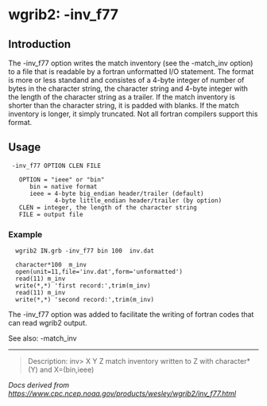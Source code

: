 # wgrib2: -inv_f77

## Introduction

The -inv_f77 option writes the match inventory
(see the -match_inv option) to a file
that is readable by a fortran unformatted I/O statement. The
format is more or less standand and consistes of a 4-byte integer
of number of bytes in the character string,
the character string and 4-byte integer with the length of the
character string as a trailer. If the match inventory is shorter
than the character string, it is padded with blanks. If the
match inventory is longer, it simply truncated. Not all fortran
compilers support this format.

## Usage

```
 -inv_f77 OPTION CLEN FILE

   OPTION = "ieee" or "bin"
      bin = native format
      ieee = 4-byte big_endian header/trailer (default)
             4-byte little_endian header/trailer (by option)
   CLEN = integer, the length of the character string
   FILE = output file
```

### Example

```
  wgrib2 IN.grb -inv_f77 bin 100  inv.dat

  character*100  m_inv
  open(unit=11,file='inv.dat',form='unformatted')
  read(11) m_inv
  write(*,*) 'first record:',trim(m_inv)
  read(11) m_inv
  write(*,*) 'second record:',trim(m_inv)
```

The -inv_f77 option was added to facilitate the
writing of fortran codes that can read wgrib2 output.

See also:
-match_inv

---

> Description: inv> X Y Z match inventory written to Z with character\*(Y) and X=(bin,ieee)

_Docs derived from <https://www.cpc.ncep.noaa.gov/products/wesley/wgrib2/inv_f77.html>_
